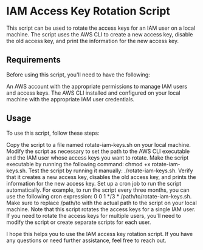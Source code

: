 # IAM Access Key Rotation Script
This script can be used to rotate the access keys for an IAM user on a local machine. The script uses the AWS CLI to create a new access key, disable the old access key, and print the information for the new access key.

## Requirements
Before using this script, you'll need to have the following:

An AWS account with the appropriate permissions to manage IAM users and access keys.
The AWS CLI installed and configured on your local machine with the appropriate IAM user credentials.

## Usage
To use this script, follow these steps:

Copy the script to a file named rotate-iam-keys.sh on your local machine.
Modify the script as necessary to set the path to the AWS CLI executable and the IAM user whose access keys you want to rotate.
Make the script executable by running the following command: chmod +x rotate-iam-keys.sh.
Test the script by running it manually: ./rotate-iam-keys.sh. Verify that it creates a new access key, disables the old access key, and prints the information for the new access key.
Set up a cron job to run the script automatically. For example, to run the script every three months, you can use the following cron expression: 0 0 1 */3 * /path/to/rotate-iam-keys.sh. Make sure to replace /path/to with the actual path to the script on your local machine.
Note that this script rotates the access keys for a single IAM user. If you need to rotate the access keys for multiple users, you'll need to modify the script or create separate scripts for each user.

I hope this helps you to use the IAM access key rotation script. If you have any questions or need further assistance, feel free to reach out.